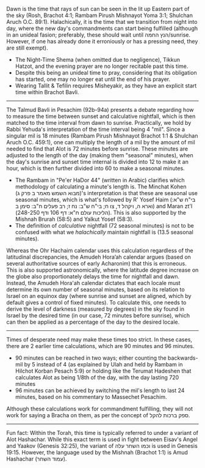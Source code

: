 Dawn is the time that rays of sun can be seen in the lit up Eastern part of the sky (Rosh, Brachot 4:1; Rambam Pirush Mishnayot Yoma 3:1; Shulchan Aruch O.C. 89:1). Halachically, it is the time that we transition from night into day, where the new day's commandments can start being fulfilled (although in an unideal fasion; preferably, these should wait until הנץ החמה/sunrise. However, if one has already done it erroniously or has a pressing need, they are still exempt).

- The Night-Time Shema (when omitted due to negligence), Tikkun Hatzot, and the evening prayer are no longer recitable past this time.
- Despite this being an unideal time to pray, considering that its obligation has started, one may no longer eat until the end of his prayer.
- Wearing Tallit & Tefilin requires Misheyakir, as they have an explicit start time within Brachot Bavli.

---

The Talmud Bavli in Pesachim (92b-94a) presents a debate regarding how to measure the time between sunset and calculative nightfall, which is then matched to the time interval from dawn to sunrise. Practically, we hold by Rabbi Yehuda's interpretation of the time interval being 4 "mil". Since a singular mil is 18 minutes (Rambam Pirush Mishnayot Brachot 1:1 & Shulchan Aruch O.C. 459:1), one can multiply the length of a mil by the amount of mil needed to find that Alot is 72 minutes before sunrise. These minutes are adjusted to the length of the day (making them "seasonal" minutes), when the day's sunrise and sunset time internal is divided into 12 to make it an hour, which is then further divided into 60 to make a seasonal minutes.
- The Rambam in "Pe'er HaDor 44" (written in Arabic) clarifies which methodology of calculating a minute's length is. The Minchat Kohen (מבוא השמש מאמר ב פרק ג)'s interpretation is that these are seasonal use seasonal minutes, which is what's followed by R' Yosef Haim (בי"ח ש"א: וארא ה, ויקהל ד, צו ח; בי"ח ש"ב: נח ז; רב פעלים ח"ב: סימן ב) and Maran zt'l (הליכות עולם ח"א: דף 106 ודף 248-250). This is also supported by the Mishnah Brurah (58:5) and Yalkut Yosef (58:3).
- The definition of *calculative* nightfall (72 seasonal minutes) is not to be confused with what we *halachically* maintain nightfall is (13.5 seasonal minutes).

Whereas the Ohr Hachaim calendar uses this calculation regardless of the latitudinal discrepancies, the Amudeh Hora’ah calendar argues (based on several authoritative sources of early Acharonim) that this is erroneous. This is also supported astronomically, where the latitude degree increase on the globe also proportionately delays the time for nightfall and dawn. Instead, the Amudeh Hora'ah calendar dictates that each locale must determine its own number of seasonal minutes, based on its relation to Israel on an equinox day (where sunrise and sunset are aligned, which by default gives a control of fixed minutes). To calculate this, one needs to derive the level of darkness (measured by degrees) in the sky found in Israel by the desired time (in our case, 72 minutes before sunrise), which can then be applied as a percentage of the day to the desired locale.

---

Times of desperate need may make these times too strict. In these cases, there are 2 earlier time calculations, which are 90 minutes and 96 minutes.

- 90 minutes can be reached in two ways; either counting the backwards-mil by 5 instead of 4 (as explained by Ulah and held by Rambam in Hilchot Korban Pesach 5:9) or holding like the Terumat Hadeshen that calculates Alot as being 1/8th of the day, with the day lasting 720 minutes
- 96 minutes can be achieved by switching the mil's length to last 24 minutes, based on his commentary to Massechet Pesachim.

Although these calculations work for commandment fulfilling, they will not work for saying a Bracha on them, as per the concept of ספק ברכות להקל.

---

Fun fact: Within the Torah, this time is typically referred to under a variant of Alot Hashachar. While this exact term is used in fight between Eisav's Angel and Yaakov (Genesis 32:25), the variant of וכמו השחר עלה is used in Genesis 19:15. However, the language used by the Mishnah (Brachot 1:1) is Amud Hashachar (עמוד השחר).